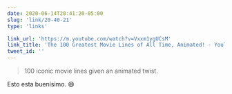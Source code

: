 ```yaml
---
date: 2020-06-14T20:41:20-05:00
slug: 'link/20-40-21'
type: 'links'

link_url: 'https://m.youtube.com/watch?v=Vxxm1ygUCsM'
link_title: 'The 100 Greatest Movie Lines of All Time, Animated! - YouTube'
tweet_id: ''
---
```

> 100 iconic movie lines given an animated twist.

Esto esta buenísimo. 😄